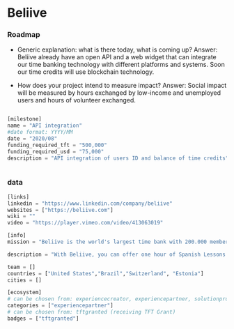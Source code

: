 # Beliive

### Roadmap

- Generic explanation: what is there today, what is coming up?
Answer: Beliive already have an open API and a web widget that can integrate our time banking technology with different platforms and systems. Soon our time credits will use blockchain technology.

- How does your project intend to measure impact?
Answer: Social impact will be measured by hours exchanged by low-income and unemployed users and hours of volunteer exchanged.



```python

[milestone]
name = "API integration"
#date format: YYYY/MM 
date = "2020/08"
funding_required_tft = "500,000"
funding_required_usd = "75,000"
description = "API integration of users ID and balance of time credits"
    
```

### data

```python
[links]
linkedin = "https://www.linkedin.com/company/beliive"
websites = ["https://beliive.com"]
wiki = ""
video = "https://player.vimeo.com/video/413063019"

[info]
mission = "Beliive is the world's largest time bank with 200.000 members and a community where people can exchange experiences and services using time as the only currency."

description = "With Beliive, you can offer one hour of Spanish Lessons and for it, you receive a time credit of one hour and then you can exchange this credit for any activity available in the community, like financial advice, dance lessons or someone to fix your computer. Our mission is to empower and inspire people to recognize abundance by living new experiences one hour of a time. Our vision is to be a movement that rethinks and rebuilds the value of money, the value of time and the way we collaborate with each other. When the money economy is failing on giving us a way to exchange our value independently of the circumstances, Beliive decided to create a complimentary economy based on an abundant resource available to everyone equally. The world has 3 trillion idle hours per year and Beliive is using TIME as the common currency to promote reciprocal exchanges and financial inclusion. Beliive and ThreeFold recognize the power of equality to include and connect people to their unlimited abundance. We are peer-to-peer systems that are here to support the awakening of humanity to it's own potential. Beliive is going to connect users wallet and identity with ThreeFold Network. Using their time exchange balance and reputation, users can transfer time credits and use their reviews as an additional way to showcase their skills and experiences."

team = []
countries = ["United States","Brazil","Switzerland", "Estonia"]
cities = []

[ecosystem]
# can be chosen from: experiencecreator, experiencepartner, solutionprovider, farmer, systemintegrator
categories = ["experiencepartner"]
# can be chosen from: tftgranted (receiving TFT Grant)
badges = ["tftgranted"]

```
